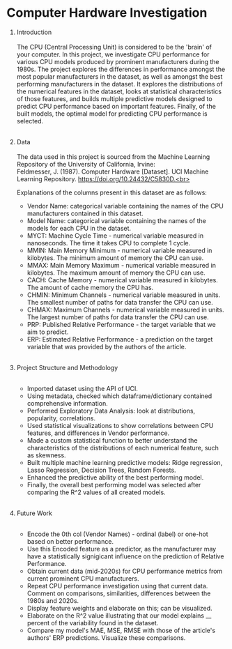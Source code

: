 # Computer Hardware Investigation
1. Introduction <br><br>
   The CPU (Central Processing Unit) is considered to be the 'brain' of your computer. In this project, we investigate CPU performance for various CPU models produced by prominent manufacturers during the 1980s. The project explores the differences in performance amongst the most popular manufacturers in the dataset, as well as amongst the best performing manufacturers in the dataset. It explores the distributions of the numerical features in the dataset, looks at statistical characteristics of those features, and builds multiple predictive models designed to predict CPU performance based on important features. Finally, of the built models, the optimal model for predicting CPU performance is selected. <br><br>
2. Data <br><br>
   The data used in this project is sourced from the Machine Learning Repository of the University of California, Irvine:<br>
   Feldmesser, J. (1987). Computer Hardware [Dataset]. UCI Machine Learning Repository. https://doi.org/10.24432/C5830D.<br><br>

   Explanations of the columns present in this dataset are as follows:
   - Vendor Name: categorical variable containing the names of the CPU manufacturers contained in this dataset.
   - Model Name: categorical variable containing the names of the models for each CPU in the dataset.
   - MYCT: Machine Cycle Time - numerical variable measured in nanoseconds. The time it takes CPU to complete 1 cycle.
   - MMIN: Main Memory Minimum - numerical variable measured in kilobytes. The minimum amount of memory the CPU can use.
   - MMAX: Main Memory Maximum - numerical variable measured in kilobytes. The maximum amount of memory the CPU can use.
   - CACH: Cache Memory - numerical variable measured in kilobytes. The amount of cache memory the CPU has.
   - CHMIN: Minimum Channels - numerical variable measured in units. The smallest number of paths for data transfer the CPU can use.
   - CHMAX: Maximum Channels - numerical variable measured in units. The largest number of paths for data transfer the CPU can use.
   - PRP: Published Relative Performance - the target variable that we aim to predict.
   - ERP: Estimated Relative Performance - a prediction on the target variable that was provided by the authors of the article.<br><br>
3. Project Structure and Methodology <br><br>
   - Imported dataset using the API of UCI.
   - Using metadata, checked which dataframe/dictionary contained comprehensive information.
   - Performed Exploratory Data Analysis: look at distributions, popularity, correlations.
   - Used statistical visualizations to show correlations between CPU features, and differences in Vendor performance.
   - Made a custom statistical function to better understand the characteristics of the distributions of each numerical feature, such as skewness.
   - Built multiple machine learning predictive models: Ridge regression, Lasso Regression, Decision Trees, Random Forests.
   - Enhanced the predictive ability of the best performing model.
   - Finally, the overall best performing model was selected after comparing the R^2 values of all created models. <br><br>
4. Future Work <br><br>
   - Encode the 0th col (Vendor Names) - ordinal (label) or one-hot based on better performance.
   - Use this Encoded feature as a predictor, as the manufacturer may have a statistically signigicant influence on the prediction of Relative Performance.
   - Obtain current data (mid-2020s) for CPU performance metrics from current prominent CPU manufacturers.
   - Repeat CPU performance investigation using that current data. Comment on comparisons, similarities, differences between the 1980s and 2020s.
   - Display feature weights and elaborate on this; can be visualized.
   - Elaborate on the R^2 value illustrating that our model explains __ percent of the variability found in the dataset.
   - Compare my model's MAE, MSE, RMSE with those of the article's authors' ERP predictions. Visualize these comparisons. <br><br>
